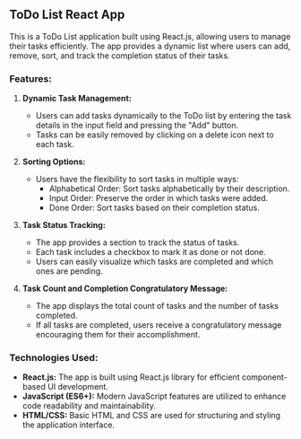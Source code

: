 ## ToDo List React App

This is a ToDo List application built using React.js, allowing users to manage their tasks efficiently. The app provides a dynamic list where users can add, remove, sort, and track the completion status of their tasks.

### Features:

1. **Dynamic Task Management:**

   - Users can add tasks dynamically to the ToDo list by entering the task details in the input field and pressing the "Add" button.
   - Tasks can be easily removed by clicking on a delete icon next to each task.

2. **Sorting Options:**

   - Users have the flexibility to sort tasks in multiple ways:
     - Alphabetical Order: Sort tasks alphabetically by their description.
     - Input Order: Preserve the order in which tasks were added.
     - Done Order: Sort tasks based on their completion status.

3. **Task Status Tracking:**

   - The app provides a section to track the status of tasks.
   - Each task includes a checkbox to mark it as done or not done.
   - Users can easily visualize which tasks are completed and which ones are pending.

4. **Task Count and Completion Congratulatory Message:**
   - The app displays the total count of tasks and the number of tasks completed.
   - If all tasks are completed, users receive a congratulatory message encouraging them for their accomplishment.

### Technologies Used:

- **React.js:** The app is built using React.js library for efficient component-based UI development.
- **JavaScript (ES6+):** Modern JavaScript features are utilized to enhance code readability and maintainability.
- **HTML/CSS:** Basic HTML and CSS are used for structuring and styling the application interface.
